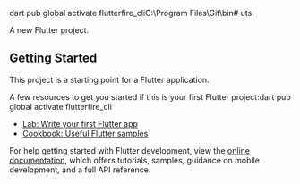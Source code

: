 dart pub global activate flutterfire_cliC:\Program Files\Git\bin# uts

A new Flutter project.

## Getting Started

This project is a starting point for a Flutter application.

A few resources to get you started if this is your first Flutter project:dart pub global activate flutterfire_cli

- [Lab: Write your first Flutter app](https://docs.flutter.dev/get-started/codelab)
- [Cookbook: Useful Flutter samples](https://docs.flutter.dev/cookbook)

For help getting started with Flutter development, view the
[online documentation](https://docs.flutter.dev/), which offers tutorials,
samples, guidance on mobile development, and a full API reference.
